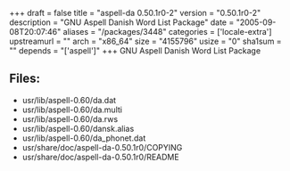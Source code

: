 +++
draft = false
title = "aspell-da 0.50.1r0-2"
version = "0.50.1r0-2"
description = "GNU Aspell Danish Word List Package"
date = "2005-09-08T20:07:46"
aliases = "/packages/3448"
categories = ['locale-extra']
upstreamurl = ""
arch = "x86_64"
size = "4155796"
usize = "0"
sha1sum = ""
depends = "['aspell']"
+++
GNU Aspell Danish Word List Package

## Files: 
* usr/lib/aspell-0.60/da.dat
* usr/lib/aspell-0.60/da.multi
* usr/lib/aspell-0.60/da.rws
* usr/lib/aspell-0.60/dansk.alias
* usr/lib/aspell-0.60/da_phonet.dat
* usr/share/doc/aspell-da-0.50.1r0/COPYING
* usr/share/doc/aspell-da-0.50.1r0/README
